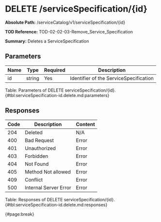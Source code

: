 <!--
    ATTENTION: This file was generated via gradle!
               Do NOT manually edit this file! Any such changes will be overwritten!
-->

# DELETE /serviceSpecification/{id}

**Absolute Path:** /serviceCatalog/v1/serviceSpecification/{id}

**TOD Reference:** TOD-02-02-03-Remove_Service_Specification

**Summary:** Deletes a ServiceSpecification

## Parameters

| Name | Type | Required | Description |
| ------ | ------ | --- | ------------ |
| id | string | Yes | Identifier of the ServiceSpecification |

Table: Parameters of DELETE serviceSpecification/{id}. {#tbl:serviceSpecification-id.delete.md:parameters}

## Responses

| Code | Description | Content |
|------|-------------|---------|
| 204 | Deleted | N/A |
| 400 | Bad Request | Error |
| 401 | Unauthorized | Error |
| 403 | Forbidden | Error |
| 404 | Not Found | Error |
| 405 | Method Not allowed | Error |
| 409 | Conflict | Error |
| 500 | Internal Server Error | Error |

Table: Responses of DELETE serviceSpecification/{id}. {#tbl:serviceSpecification-id.delete.md:responses}

{#page:break}
